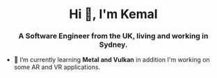 <h1 align="center">Hi 👋, I'm Kemal</h1>
<h3 align="center">A Software Engineer from the UK, living and working in Sydney.</h3>

- 🌱 I’m currently learning **Metal and Vulkan** in addition I'm working on some AR and VR applications. 
